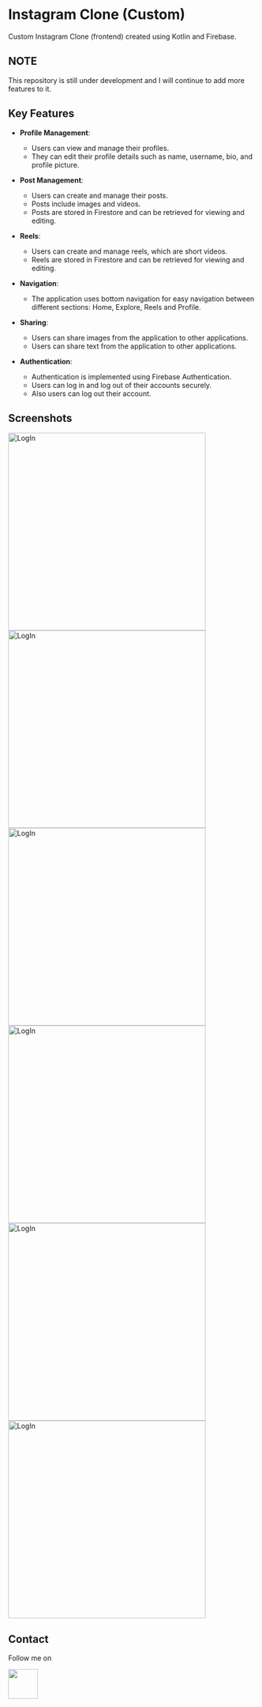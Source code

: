 
# Instagram Clone (Custom)

Custom Instagram Clone (frontend) created using Kotlin and Firebase.


## NOTE

This repository is still under development and I will continue to add more features to it.

## Key Features

- **Profile Management**:
    - Users can view and manage their profiles.
    - They can edit their profile details such as name, username, bio, and profile picture.

- **Post Management**:
    - Users can create and manage their posts.
    - Posts include images and videos.
    - Posts are stored in Firestore and can be retrieved for viewing and editing.

- **Reels**:
    - Users can create and manage reels, which are short videos.
    - Reels are stored in Firestore and can be retrieved for viewing and editing.

- **Navigation**:
    - The application uses bottom navigation for easy navigation between different sections: Home, Explore, Reels and Profile.

- **Sharing**:
    - Users can share images from the application to other applications.
    - Users can share text from the application to other applications.

- **Authentication**:
    - Authentication is implemented using Firebase Authentication.
    - Users can log in and log out of their accounts securely.
    - Also users can log out their account.

## Screenshots

<p>

<img src="https://github.com/UndefinedParticle/Instagram-Clone/blob/main/Screenshots/login_light.jpg?raw=true" alt="LogIn" width = "400" >
<img src="https://github.com/UndefinedParticle/Instagram-Clone/blob/main/Screenshots/register_light.jpg?raw=true" alt="LogIn" width = "400" >
<img src="https://github.com/UndefinedParticle/Instagram-Clone/blob/main/Screenshots/home_light.jpg?raw=true" alt="LogIn" width = "400" >

<img src="https://github.com/UndefinedParticle/Instagram-Clone/blob/main/Screenshots/profile_light.jpg?raw=true" alt="LogIn" width = "400" >
<img src="https://github.com/UndefinedParticle/Instagram-Clone/blob/main/Screenshots/editprofile_light.jpg?raw=true" alt="LogIn" width = "400" >
<img src="https://github.com/UndefinedParticle/Instagram-Clone/blob/main/Screenshots/explore_light.jpg?raw=true" alt="LogIn" width = "400" >


</p>


## Contact

Follow me on
 
<a href="https://www.linkedin.com/in/chinmoy09ine/"><img src="https://user-images.githubusercontent.com/35039342/55471530-94b34280-5627-11e9-8c0e-6fe86a8406d6.png" width="60"></a>
